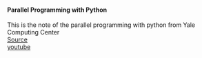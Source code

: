#### Parallel Programming with Python

This is the note of the parallel programming with python from Yale Computing Center <br />
[Source](https://github.com/ycrc/parallel_python) <br />
[youtube](https://www.youtube.com/watch?v=AG1soUh4-nU)
